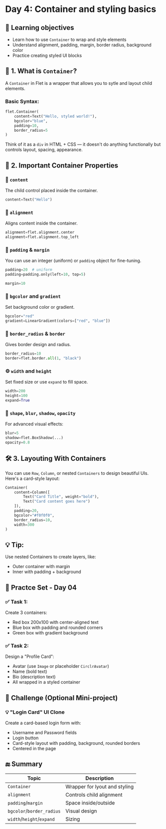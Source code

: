 # Day 4: Container and styling basics

## 🎯 Learning objectives
- Learn how to use `Container` to wrap and style elements
- Understand alignment, padding, margin, border radius, background color
- Practice creating styled UI blocks

## 🧱 1. What is `Container`?
A `Container` in Flet is a wrapper that allows you to sytle and layout child elements.

### Basic Syntax:
```python
flet.Container(
    content=Text("Hello, styled world!"),
    bgcolor="blue",
    padding=10,
    border_radius=5
)
```

Think of it as a `div` in HTML + CSS — it doesn't do anything functionally but controls layout, spacing, appearance.

## 🧩 2. Important Container Properties

### 📌 `content`
The child control placed inside the container.
```python
content=Text("Hello")
```

### 📐 `alignment`
Aligns content inside the container.
```python
alignment=flet.alignment.center
alignment=flet.alignment.top_left
```

### 🧻 `padding` & `margin`
You can use an integer (uniform) or `padding` object for fine-tuning.

```python
padding=20  # uniform
padding=padding.only(left=10, top=5)
```
```python
margin=10
```

### 🎨 `bgcolor` and `gradient`
Set background color or gradient.
```python
bgcolor="red"
gradient=LinearGradient(colors=["red", "blue"])
```

### 🔳 `border_radius` & `border`
Gives border design and radius.
```python
border_radius=10
border=flet.border.all(1, "black")
```

### ⚙️ `width` and `height`
Set fixed size or use `expand` to fill space.
```python
width=200
height=100
expand=True
```

### 🧊 `shape`, `blur`, `shadow`, `opacity`
For advanced visual effects:
```python
blur=5
shadow=flet.BoxShadow(...)
opacity=0.8
```

## 🛠️ 3. Layouting With Containers
You can use `Row`, `Column`, or nested `Containers` to design beautiful UIs. Here's a card-style layout:

```python
Container(
    content=Column([
        Text("Card Title", weight="bold"),
        Text("Card content goes here")
    ]),
    padding=20,
    bgcolor="#f0f0f0",
    border_radius=10,
    width=300
)
```

## 💡 Tip:
Use nested Containers to create layers, like:
- Outer container with margin
- Inner with padding + background

## 🧠 Practce Set - Day 04

### ✅ Task 1:
Create 3 containers:
- Red box 200x100 with center-aligned text
- Blue box with padding and rounded corners
- Green box with gradient background

### ✅ Task 2:
Design a "Profile Card":
- Avatar (use `Image` or placeholder `CirclrAvatar`)
- Name (bold text)
- Bio (description text)
- All wrapped in a styled container

## 🎯 Challenge (Optional Mini-project)
### 💡 "Login Card" UI Clone
Create a card-based login form with:
- Username and Password fields
- Login button
- Card-style layout with padding, background, rounded borders
- Centered in the page

## 🔚 Summary
Topic | Description
-|-
`Container` | Wrapper for lyout and styling
`alignment` | Controls child alignment
`padding`/`margin` | Space inside/outside
`bgcolor`/`border_radius` | Visual design
`width`/`height`/`expand` | Sizing